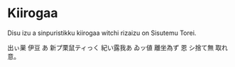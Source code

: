 # Kiirogaa

Disu izu a sinpuristikku kiirogaa witchi rizaizu on Sisutemu Torei.

出ぃ巣 伊豆 あ 新プ栗鼠ティっく 紀い露我あ ゐッ値 離坐為ず 恩 シ捨て無 取れ意。

